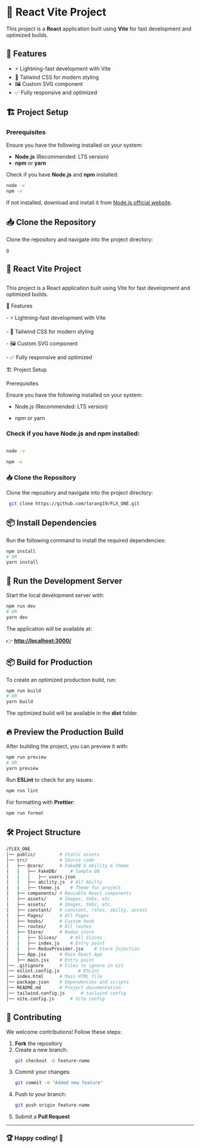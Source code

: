 # 🚀 React Vite Project

This project is a **React** application built using **Vite** for fast development and optimized builds.

## 📌 Features

- ⚡ Lightning-fast development with Vite
- 🎨 Tailwind CSS for modern styling
- 🖼️ Custom SVG component
- ✅ Fully responsive and optimized

## 🏗️ Project Setup

### Prerequisites

Ensure you have the following installed on your system:

- **Node.js** (Recommended: LTS version)
- **npm** or **yarn**

Check if you have **Node.js** and **npm** installed:

```sh
node -v
npm -v
```

If not installed, download and install it from [Node.js official website](https://nodejs.org/).

## 📥 Clone the Repository

Clone the repository and navigate into the project directory:

```sh
g
```

##  🚀 React Vite Project

##



This project is a React application built using Vite for fast development and optimized builds.



 📌 Features



\- ⚡ Lightning-fast development with Vite

\- 🎨 Tailwind CSS for modern styling

\- 🖼️ Custom SVG component

\- ✅ Fully responsive and optimized



🏗️ Project Setup



Prerequisites



Ensure you have the following installed on your system:



- Node.js (Recommended: LTS version)

- npm or yarn



### Check if you have Node.js and npm installed:



```sh

node -v

npm -v
```


### 📥 Clone the Repository
Clone the repository and navigate into the project directory:
```sh
 git clone https://github.com/tarang19/FLX_ONE.git

```





## 📦 Install Dependencies

Run the following command to install the required dependencies:

```sh
npm install
# OR
yarn install
```

## 🚀 Run the Development Server

Start the local development server with:

```sh
npm run dev
# OR
yarn dev
```

The application will be available at:

👉 **[http://localhost:3000/](http://localhost:3000/)**

## 📦 Build for Production

To create an optimized production build, run:

```sh
npm run build
# OR
yarn build
```

The optimized build will be available in the **dist** folder.

## 🔥 Preview the Production Build

After building the project, you can preview it with:

```sh
npm run preview
# OR
yarn preview
```



Run **ESLint** to check for any issues:

```sh
npm run lint
```

For formatting with **Prettier**:

```sh
npm run format
```

## 🛠️ Project Structure

```bash
/FLEX_ONE
│── public/         # Static assets
│── src/            # Source code
│   ├── @core/      # FakeDB & ability & theme
|   |   ├── FakeDB/     # Sample DB
|   |   |   ├── users.json    
|   |   ├── ability.js  # All Abilty
|   |   ├── theme.js    # Theme for project
|   ├── components/ # Reusable React components
│   ├── assets/     # Images, SVGs, etc.
|   ├── assets/     # Images, SVGs, etc.
|   ├── constant/   # constant, roles, abilty, access  
|   ├── Pages/      # All Pages     
|   ├── hooks/      # Custom hook 
|   ├── routes/     # All routes
|   ├── Store/      # Redux store
|   |   ├── Slices/     # All Slices
|   |   ├── index.js    # Entry point
|   |   ├── ReduxProvider.jsx    # Store Injection
│   ├── App.jsx     # Main React App
│   ├── main.jsx    # Entry point
│── .gitignore      # Files to ignore in Git
│── eslint.config.js       # ESLint
│── index.html      # Main HTML file
│── package.json    # Dependencies and scripts
│── README.md       # Project documentation
│── tailwind.config.js      # tailwind config
│── vite.config.js      # Vite config 
```

## 🤝 Contributing

We welcome contributions! Follow these steps:

1. **Fork** the repository
2. Create a new branch:
   ```sh
   git checkout -b feature-name
   ```
3. Commit your changes:
   ```sh
   git commit -m "Added new feature"
   ```
4. Push to your branch:
   ```sh
   git push origin feature-name
   ```
5. Submit a **Pull Request**


---

### 🏆 Happy coding! 🚀






